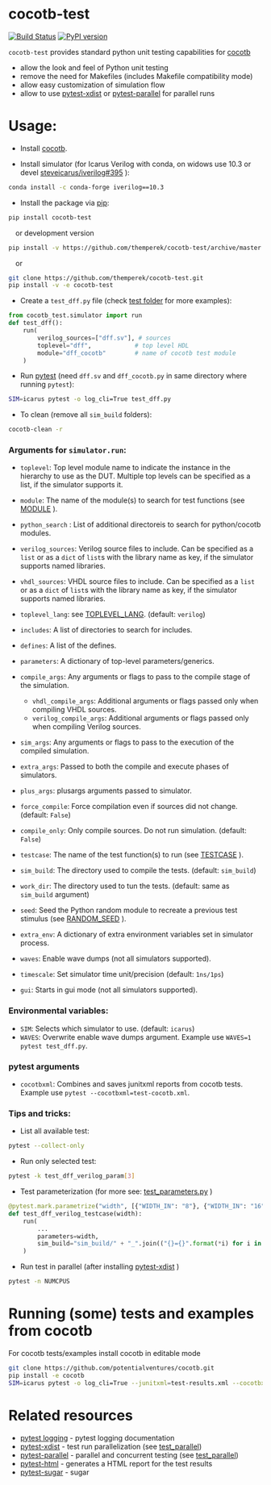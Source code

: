 # cocotb-test
[![Build Status](https://dev.azure.com/themperek/themperek/_apis/build/status/themperek.cocotb-test?branchName=master)](https://dev.azure.com/themperek/themperek/_build/latest?definitionId=2&branchName=master)
[![PyPI version](https://badge.fury.io/py/cocotb-test.svg)](https://badge.fury.io/py/cocotb-test)

``cocotb-test`` provides standard python unit testing capabilities for [cocotb](https://github.com/cocotb/cocotb)
- allow the look and feel of Python unit testing
- remove the need for Makefiles (includes Makefile compatibility mode)
- allow easy customization of simulation flow
- allow to use [pytest-xdist](https://pypi.org/project/pytest-xdist/) or [pytest-parallel](https://github.com/browsertron/pytest-parallel) for parallel runs

# Usage:

- Install [cocotb](https://docs.cocotb.org/).

- Install simulator (for Icarus Verilog with conda, on widows use 10.3 or devel [steveicarus/iverilog#395](https://github.com/steveicarus/iverilog/issues/395) ):
```bash
conda install -c conda-forge iverilog==10.3
```
- Install the package via [pip](https://pip.pypa.io/en/stable/user_guide/):
```bash
pip install cocotb-test
```
&emsp;or development version
```bash
pip install -v https://github.com/themperek/cocotb-test/archive/master.zip
```
&emsp;or
```bash
git clone https://github.com/themperek/cocotb-test.git
pip install -v -e cocotb-test
```

- Create a `test_dff.py` file (check [test folder](https://github.com/themperek/cocotb-test/tree/master/tests) for more examples):
```python
from cocotb_test.simulator import run
def test_dff():
    run(
        verilog_sources=["dff.sv"], # sources
        toplevel="dff",            # top level HDL
        module="dff_cocotb"        # name of cocotb test module
    )
```

- Run [pytest](https://docs.pytest.org/en/latest/contents.html) (need `dff.sv` and `dff_cocotb.py` in same directory where running `pytest`):
```bash
SIM=icarus pytest -o log_cli=True test_dff.py
```

- To clean (remove all `sim_build` folders):
```bash
cocotb-clean -r
```
### Arguments for `simulator.run`:

* `toplevel`: Top level module name to indicate the instance in the hierarchy to use as the DUT. Multiple top levels can be specified as a list, if the simulator supports it.
* `module`: The name of the module(s) to search for test functions (see [MODULE](https://docs.cocotb.org/en/stable/building.html?#envvar-MODULE) ).

* `python_search` : List of additional directoreis to search for python/cocotb modules.
* `verilog_sources`: Verilog source files to include. Can be specified as a `list` or as a `dict` of `list`s with the library name as key, if the simulator supports named libraries.
* `vhdl_sources`: VHDL source files to include. Can be specified as a `list` or as a `dict` of `list`s with the library name as key, if the simulator supports named libraries.
* `toplevel_lang`: see [TOPLEVEL_LANG](https://docs.cocotb.org/en/stable/building.html?#var-TOPLEVEL_LANG). (default: `verilog`)
* `includes`: A list of directories to search for includes.
* `defines`: A list of the defines.
* `parameters`: A dictionary of top-level parameters/generics.
* `compile_args`: Any arguments or flags to pass to the compile stage of the simulation.
  * `vhdl_compile_args`: Additional arguments or flags passed only when compiling VHDL sources.
  * `verilog_compile_args`: Additional arguments or flags passed only when compiling Verilog sources.
* `sim_args`: Any arguments or flags to pass to the execution of the compiled simulation.
* `extra_args`: Passed to both the compile and execute phases of simulators.
* `plus_args`: plusargs arguments passed to simulator.
* `force_compile`: Force compilation even if sources did not change. (default: `False`)
* `compile_only`: Only compile sources. Do not run simulation. (default: `False`)
* `testcase`: The name of the test function(s) to run (see [TESTCASE](https://docs.cocotb.org/en/stable/building.html?#envvar-TESTCASE) ).
* `sim_build`: The directory used to compile the tests. (default: `sim_build`)
* `work_dir`: The directory used to tun the tests. (default: same as `sim_build` argument)
* `seed`: Seed the Python random module to recreate a previous test stimulus (see [RANDOM_SEED](https://docs.cocotb.org/en/stable/building.html?#envvar-RANDOM_SEED) ).
* `extra_env`: A dictionary of extra environment variables set in simulator process.
* `waves`: Enable wave dumps (not all simulators supported).
* `timescale`: Set simulator time unit/precision (default: `1ns/1ps`)
* `gui`: Starts in gui mode (not all simulators supported).


### Environmental variables:

* `SIM`: Selects which simulator to use. (default: `icarus`)
* `WAVES`: Overwrite enable wave dumps argument. Example use `WAVES=1 pytest test_dff.py`.

### pytest arguments

* `cocotbxml`: Combines and saves junitxml reports from cocotb tests.  Example use `pytest --cocotbxml=test-cocotb.xml`.

### Tips and tricks:

* List all available test:
```bash
pytest --collect-only
```

* Run only selected test:
```bash
pytest -k test_dff_verilog_param[3]
```

* Test parameterization (for more see: [test_parameters.py](https://github.com/themperek/cocotb-test/blob/master/tests/test_parameters.py) )

```python
@pytest.mark.parametrize("width", [{"WIDTH_IN": "8"}, {"WIDTH_IN": "16"}])
def test_dff_verilog_testcase(width):
    run(
        ...
        parameters=width,
        sim_build="sim_build/" + "_".join(("{}={}".format(*i) for i in width.items())),
    )
```

*  Run test in parallel (after installing  [pytest-xdist](https://pypi.org/project/pytest-xdist/) )
```bash
pytest -n NUMCPUS
```

# Running (some) tests and examples from cocotb
For cocotb tests/examples install cocotb in editable mode
```bash
git clone https://github.com/potentialventures/cocotb.git
pip install -e cocotb
SIM=icarus pytest -o log_cli=True --junitxml=test-results.xml --cocotbxml=test-cocotb.xml tests
```

# Related resources
- [pytest logging](https://docs.pytest.org/en/stable/logging.html) - pytest logging documentation
- [pytest-xdist](https://pypi.org/project/pytest-xdist/) - test run parallelization (see [test_parallel](https://github.com/themperek/cocotb-test/blob/master/tests/test_parallel.py))
- [pytest-parallel](https://github.com/browsertron/pytest-parallel) - parallel and concurrent testing  (see [test_parallel](https://github.com/themperek/cocotb-test/blob/master/tests/test_parallel.py))
- [pytest-html](https://github.com/pytest-dev/pytest-html) - generates a HTML report for the test results
- [pytest-sugar](https://github.com/Teemu/pytest-sugar/) - sugar
